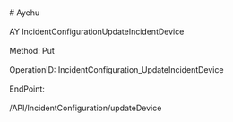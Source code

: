 <br>#     Ayehu</br>
<br>AY IncidentConfigurationUpdateIncidentDevice</br>
<br>Method: Put</br>
<br>OperationID: IncidentConfiguration_UpdateIncidentDevice</br>
<br>EndPoint:</br>
<br>/API/IncidentConfiguration/updateDevice</br>
